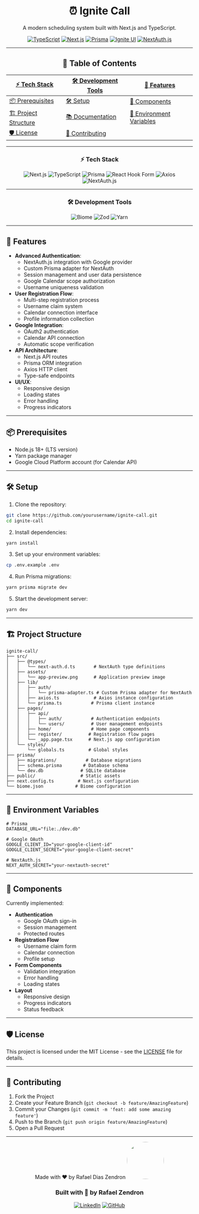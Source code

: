 <div align="center">

# ⏰ Ignite Call

A modern scheduling system built with Next.js and TypeScript.

[![TypeScript](https://img.shields.io/badge/TypeScript-5.0-blue.svg)](https://www.typescriptlang.org/)
[![Next.js](https://img.shields.io/badge/Next.js-Latest-black.svg)](https://nextjs.org/)
[![Prisma](https://img.shields.io/badge/Prisma-Latest-2D3748.svg)](https://www.prisma.io/)
[![Ignite UI](https://img.shields.io/badge/Ignite_UI-Latest-00875F.svg)](https://github.com/rocketseat/ignite-ui)
[![NextAuth.js](https://img.shields.io/badge/NextAuth.js-Latest-000000.svg)](https://next-auth.js.org/)

---

## 📖 Table of Contents

| [⚡ Tech Stack](#⚡-tech-stack) | [🛠 Development Tools](#🛠-development-tools) | [🚀 Features](#🚀-features) |
|--------------------------------|-----------------------------------------------|----------------------------|
| [📦 Prerequisites](#📦-prerequisites) | [🛠️ Setup](#🛠️-setup) | [📱 Components](#📱-components) |
| [🏗️ Project Structure](#🏗️-project-structure) | [📚 Documentation](#📚-documentation) | [🔧 Environment Variables](#🔧-environment-variables) |
| [🛡️ License](#🛡️-license) | [🤝 Contributing](#🤝-contributing) | |

---

### ⚡ Tech Stack

![Next.js](https://img.shields.io/badge/Next.js-000000?style=for-the-badge&logo=next.js&logoColor=white)
![TypeScript](https://img.shields.io/badge/TypeScript-007ACC?style=for-the-badge&logo=typescript&logoColor=white)
![Prisma](https://img.shields.io/badge/Prisma-2D3748?style=for-the-badge&logo=prisma&logoColor=white)
![React Hook Form](https://img.shields.io/badge/React_Hook_Form-EC5990?style=for-the-badge&logo=reacthookform&logoColor=white)
![Axios](https://img.shields.io/badge/Axios-5A29E4?style=for-the-badge&logo=axios&logoColor=white)
![NextAuth.js](https://img.shields.io/badge/NextAuth.js-000000?style=for-the-badge&logo=next.js&logoColor=white)

---

### 🛠 Development Tools

![Biome](https://img.shields.io/badge/Biome-60A5FA?style=for-the-badge&logo=biome&logoColor=white)
![Zod](https://img.shields.io/badge/Zod-3E67B1?style=for-the-badge&logo=zod&logoColor=white)
![Yarn](https://img.shields.io/badge/Yarn-2C8EBB?style=for-the-badge&logo=yarn&logoColor=white)

---
</div>

## 🚀 Features

- **Advanced Authentication**:
  - NextAuth.js integration with Google provider
  - Custom Prisma adapter for NextAuth
  - Session management and user data persistence
  - Google Calendar scope authorization
  - Username uniqueness validation
- **User Registration Flow**:
  - Multi-step registration process
  - Username claim system
  - Calendar connection interface
  - Profile information collection
- **Google Integration**:
  - OAuth2 authentication
  - Calendar API connection
  - Automatic scope verification
- **API Architecture**:
  - Next.js API routes
  - Prisma ORM integration
  - Axios HTTP client
  - Type-safe endpoints
- **UI/UX**:
  - Responsive design
  - Loading states
  - Error handling
  - Progress indicators

---

## 📦 Prerequisites

- Node.js 18+ (LTS version)
- Yarn package manager
- Google Cloud Platform account (for Calendar API)

---

## 🛠️ Setup

1. Clone the repository:

```bash
git clone https://github.com/yourusername/ignite-call.git
cd ignite-call
```

2. Install dependencies:

```bash
yarn install
```

3. Set up your environment variables:

```bash
cp .env.example .env
```

4. Run Prisma migrations:

```bash
yarn prisma migrate dev
```

5. Start the development server:

```bash
yarn dev
```

---

## 🏗️ Project Structure

```
ignite-call/
├── src/
│   ├── @types/
│   │   └── next-auth.d.ts       # NextAuth type definitions
│   ├── assets/
│   │   └── app-preview.png      # Application preview image
│   ├── lib/
│   │   ├── auth/
│   │   │   └── prisma-adapter.ts # Custom Prisma adapter for NextAuth
│   │   ├── axios.ts             # Axios instance configuration
│   │   └── prisma.ts           # Prisma client instance
│   ├── pages/
│   │   ├── api/
│   │   │   ├── auth/           # Authentication endpoints
│   │   │   └── users/          # User management endpoints
│   │   ├── home/               # Home page components
│   │   ├── register/          # Registration flow pages
│   │   └── _app.page.tsx      # Next.js app configuration
│   └── styles/
│       └── globals.ts         # Global styles
├── prisma/
│   ├── migrations/           # Database migrations
│   ├── schema.prisma        # Database schema
│   └── dev.db              # SQLite database
├── public/                 # Static assets
├── next.config.ts         # Next.js configuration
└── biome.json            # Biome configuration
```

---

## 🔧 Environment Variables

```env
# Prisma
DATABASE_URL="file:./dev.db"

# Google OAuth
GOOGLE_CLIENT_ID="your-google-client-id"
GOOGLE_CLIENT_SECRET="your-google-client-secret"

# NextAuth.js
NEXT_AUTH_SECRET="your-nextauth-secret"
```

---

## 📱 Components

Currently implemented:

- **Authentication**
  - Google OAuth sign-in
  - Session management
  - Protected routes
- **Registration Flow**
  - Username claim form
  - Calendar connection
  - Profile setup
- **Form Components**
  - Validation integration
  - Error handling
  - Loading states
- **Layout**
  - Responsive design
  - Progress indicators
  - Status feedback

---

## 🛡️ License

This project is licensed under the MIT License - see the [LICENSE](LICENSE) file for details.

---

## 🤝 Contributing

1. Fork the Project
2. Create your Feature Branch (`git checkout -b feature/AmazingFeature`)
3. Commit your Changes (`git commit -m 'feat: add some amazing feature'`)
4. Push to the Branch (`git push origin feature/AmazingFeature`)
5. Open a Pull Request

---

<div align="center">
Made with ❤️ by Rafael Dias Zendron

<img src="https://github.com/rafaumeu.png" width="100" height="100" style="border-radius: 50%;">

### Built with 💜 by Rafael Zendron

[![LinkedIn](https://img.shields.io/badge/LinkedIn-0077B5?style=for-the-badge&logo=linkedin&logoColor=white)](https://www.linkedin.com/in/rafael-dias-zendron-528290132/)
[![GitHub](https://img.shields.io/badge/GitHub-100000?style=for-the-badge&logo=github&logoColor=white)](https://github.com/rafaumeu)

</div>
